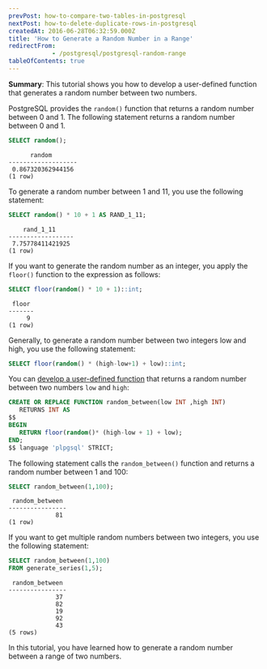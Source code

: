 ```yaml
---
prevPost: how-to-compare-two-tables-in-postgresql
nextPost: how-to-delete-duplicate-rows-in-postgresql
createdAt: 2016-06-28T06:32:59.000Z
title: 'How to Generate a Random Number in a Range'
redirectFrom: 
            - /postgresql/postgresql-random-range
tableOfContents: true
---
```



**Summary**: This tutorial shows you how to develop a user-defined function that generates a random number between two numbers.

PostgreSQL provides the `random()` function that returns a random number between 0 and 1. The following statement returns a random number between 0 and 1.

```sql
SELECT random();
```

```
      random
-------------------
 0.867320362944156
(1 row)
```

To generate a random number between 1 and 11, you use the following statement:

```sql
SELECT random() * 10 + 1 AS RAND_1_11;
```

```
    rand_1_11
------------------
 7.75778411421925
(1 row)
```

If you want to generate the random number as an integer, you apply the `floor()` function to the expression as follows:

```sql
SELECT floor(random() * 10 + 1)::int;
```

```
 floor
-------
     9
(1 row)
```

Generally, to generate a random number between two integers low and high, you use the following statement:

```sql
SELECT floor(random() * (high-low+1) + low)::int;
```

You can [develop a user-defined function](/postgresql/postgresql-plpgsql/postgresql-create-function) that returns a random number between two numbers `low` and `high`:

```sql
CREATE OR REPLACE FUNCTION random_between(low INT ,high INT)
   RETURNS INT AS
$$
BEGIN
   RETURN floor(random()* (high-low + 1) + low);
END;
$$ language 'plpgsql' STRICT;
```

The following statement calls the `random_between()` function and returns a random number between 1 and 100:

```sql
SELECT random_between(1,100);
```

```
 random_between
----------------
             81
(1 row)
```

If you want to get multiple random numbers between two integers, you use the following statement:

```sql
SELECT random_between(1,100)
FROM generate_series(1,5);
```

```
 random_between
----------------
             37
             82
             19
             92
             43
(5 rows)
```

In this tutorial, you have learned how to generate a random number between a range of two numbers.
